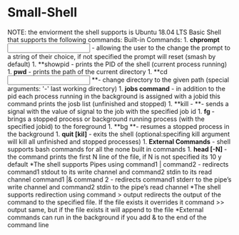 # Small-Shell

 NOTE: the enviorment the shell supports is Ubuntu 18.04 LTS
  Basic Shell that supports the following commands:
    Built-in Commands:
      1. **chprompt <input>** - allowing the user to the change the prompt to a string of their choice, if not specified the prompt will reset (smash by default)
      1. **showpid - prints the PID of the shell (current process running)
      1. **pwd** - prints the path of the current directory
      1. **cd <input> **- change directory to the given path (special arguments: '-' last working directory)
      1. **jobs command** - in addition to the pid each process running in the background is assigned with a jobid 
                        this command prints the josb list (unfinished and stopped)
      1. **kill -<signal> <jobid> **- sends a signal with the value of signal to the job with the specified job id 
      1. **fg <jobid>** - brings a stopped process or background running process (with the specified jobid) to the foreground 
      1. **bg <jobid> **- resumes a stopped process in the background
      1. **quit [kil]** - exits the shell (optional:specifing kill argument will kill all unfinished and stopped processes)
    1. **External Commands** - shell supports bash commands for all the none built in commands
    1. **head [-N] <file>** - the command prints the first N line of the file, if N is not specified its 10 y default
    *The shell supports Pipes using command1 | command2 - redirects command1 stdout to its write channel and command2 stdin to its read
                                  channel
                                  command1 |& command 2 - redirects command1 stderr to the pipe’s write channel and command2 stdin
                                  to the pipe’s read channel
    *The shell supports redirection using command > output redirects the output of the command to the specified file. If the file exists it overrides it 
                                        command >> output same, but if the file exists it will append to the file
    *External commands can run in the background if you add & to the end of the command line
